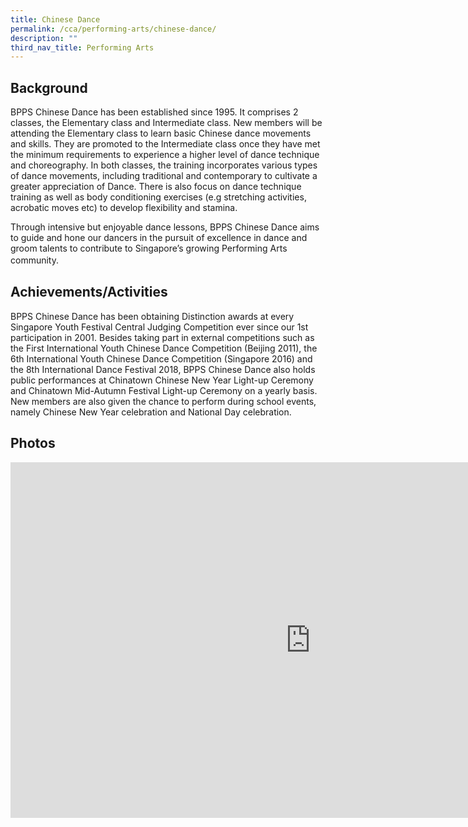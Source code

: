 ```yaml
---
title: Chinese Dance
permalink: /cca/performing-arts/chinese-dance/
description: ""
third_nav_title: Performing Arts
---
```

Background
----------

BPPS Chinese Dance has been established since 1995. It comprises 2 classes, the Elementary class and Intermediate class. New members will be attending the Elementary class to learn basic Chinese dance movements and skills. They are promoted to the Intermediate class once they have met the minimum requirements to experience a higher level of dance technique and choreography. In both classes, the training incorporates various types of dance movements, including traditional and contemporary to cultivate a greater appreciation of Dance. There is also focus on dance technique training as well as body conditioning exercises (e.g stretching activities, acrobatic moves etc) to develop flexibility and stamina.&nbsp;

Through intensive but enjoyable dance lessons, BPPS Chinese Dance aims to guide and hone our dancers in the pursuit of excellence in dance and groom talents to contribute to Singapore’s growing Performing Arts community. 　

  

Achievements/Activities
-----------------------

BPPS Chinese Dance has been obtaining Distinction awards at every Singapore Youth Festival Central Judging Competition ever since our 1st participation in 2001. Besides taking part in external competitions such as the First International Youth Chinese Dance Competition (Beijing 2011), the 6th International Youth Chinese Dance Competition (Singapore 2016) and the 8th International Dance Festival 2018, BPPS Chinese Dance also holds public performances at Chinatown Chinese New Year Light-up Ceremony and Chinatown Mid-Autumn Festival Light-up Ceremony on a yearly basis. New members are also given the chance to perform during school events, namely Chinese New Year celebration and National Day celebration.

  

  

Photos
------

<iframe allowfullscreen="true" height="569" width="960" frameborder="0" src="https://docs.google.com/presentation/d/e/2PACX-1vQMTYv2hP8zkUci2BhyfCV5PXvdyAJCMFtn1PTOMRdJtb9fVs_PKpC2n2aZ6P57s1d5j7y6FmU0hdOE/embed?start=false&amp;loop=false&amp;delayms=3000"></iframe>